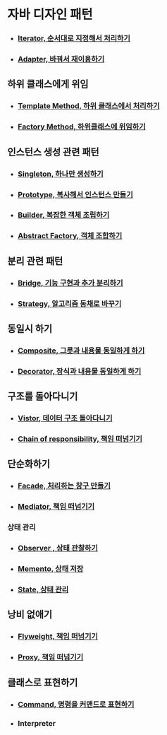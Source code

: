 # 자바 디자인 패턴

- ### [Iterator, 순서대로 지정해서 처리하기](https://github.com/banziha104/GOF_Design_Pattern/blob/master/markdown/01_Iterator.md)

- ### [Adapter, 바꿔서 재이용하기](https://github.com/banziha104/GOF_Design_Pattern/blob/master/markdown/02_Adapter.md)


## 하위 클래스에게 위임 

- ### [Template Method, 하위 클래스에서 처리하기](https://github.com/banziha104/GOF_Design_Pattern/blob/master/markdown/03_Template_Method.md)

- ### [Factory Method, 하위클래스에 위임하기](https://github.com/banziha104/GOF_Design_Pattern/blob/master/markdown/04_Factory_Method.md)


## 인스턴스 생성 관련 패턴 

- ### [Singleton, 하나만 생성하기](https://github.com/banziha104/GOF_Design_Pattern/blob/master/markdown/05_Singleton.md)

- ### [Prototype, 복사해서 인스턴스 만들기](https://github.com/banziha104/GOF_Design_Pattern/blob/master/markdown/06_Prototype.md)

- ### [Builder, 복잡한 객체 조립하기](https://github.com/banziha104/GOF_Design_Pattern/blob/master/markdown/07_Builder.md)

- ### [Abstract Factory, 객체 조합하기](https://github.com/banziha104/GOF_Design_Pattern/blob/master/markdown/08_Abstract_Factory.md)


## 분리 관련 패턴 

- ### [Bridge, 기능 구현과 추가 분리하기](https://github.com/banziha104/GOF_Design_Pattern/blob/master/markdown/09_Bridge.md)

- ### [Strategy, 알고리즘 동채로 바꾸기](https://github.com/banziha104/GOF_Design_Pattern/blob/master/markdown/10_Strategy.md)

## 동일시 하기

- ### [Composite, 그릇과 내용물 동일하게 하기](https://github.com/banziha104/GOF_Design_Pattern/blob/master/markdown/11_Composite.md)

- ### [Decorator, 장식과 내용물 동일하게 하기](https://github.com/banziha104/GOF_Design_Pattern/blob/master/markdown/12_Decorator.md)


## 구조를 돌아다니기 

- ### [Vistor, 데이터 구조 돌아다니기](https://github.com/banziha104/GOF_Design_Pattern/blob/master/markdown/13_Visitor.md)

- ### [Chain of responsibility, 책임 떠넘기기](https://github.com/banziha104/GOF_Design_Pattern/blob/master/markdown/14_Chain_Of_Responsibility.md)


## 단순화하기

- ### [Facade, 처리하는 창구 만들기](https://github.com/banziha104/GOF_Design_Pattern/blob/master/markdown/15_Facade.md)

- ### [Mediator, 책임 떠넘기기](https://github.com/banziha104/GOF_Design_Pattern/blob/master/markdown/16_Mediator.md)


### 상태 관리

- ### [Observer , 상태 관찰하기](https://github.com/banziha104/GOF_Design_Pattern/blob/master/markdown/17_Observer.md)

- ### [Memento, 상태 저장](https://github.com/banziha104/GOF_Design_Pattern/blob/master/markdown/18_Memento.md)

- ### [State, 상태 관리](https://github.com/banziha104/GOF_Design_Pattern/blob/master/markdown/19_State.md)

## 낭비 없애기 

- ### [Flyweight, 책임 떠넘기기](https://github.com/banziha104/GOF_Design_Pattern/blob/master/markdown/20_Flyweight.md)

- ### [Proxy, 책임 떠넘기기](https://github.com/banziha104/GOF_Design_Pattern/blob/master/markdown/21_Proxy.md)

## 클래스로 표현하기

- ### [Command, 명령을 커맨드로 표현하기](https://github.com/banziha104/GOF_Design_Pattern/blob/master/markdown/22_Command.md)

- ### Interpreter


